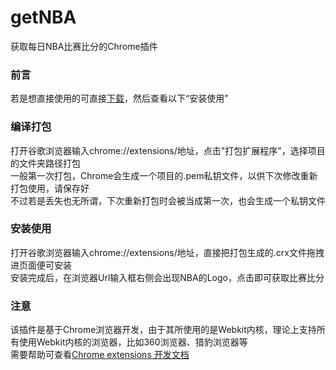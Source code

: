 # getNBA
获取每日NBA比赛比分的Chrome插件

### 前言
若是想直接使用的可直接[下载](https://raw.githubusercontent.com/xiolovelife/getNBA/master/runnable/getNBA.crx)，然后查看以下“安装使用”

### 编译打包
打开谷歌浏览器输入chrome://extensions/地址，点击"打包扩展程序"，选择项目的文件夹路径打包<br>
一般第一次打包，Chrome会生成一个项目的.pem私钥文件，以供下次修改重新打包使用，请保存好<br>
不过若是丢失也无所谓，下次重新打包时会被当成第一次，也会生成一个私钥文件

### 安装使用
打开谷歌浏览器输入chrome://extensions/地址，直接把打包生成的.crx文件拖拽进页面便可安装<br>
安装完成后，在浏览器Url输入框右侧会出现NBA的Logo，点击即可获取比赛比分

### 注意
该插件是基于Chrome浏览器开发，由于其所使用的是Webkit内核，理论上支持所有使用Webkit内核的浏览器，比如360浏览器、猎豹浏览器等<br>
需要帮助可查看[Chrome extensions 开发文档](https://feizhaojun.com/chrome-developer/extensions/)
